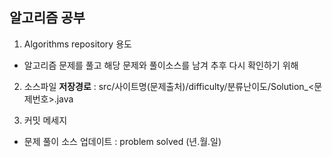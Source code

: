 ## 알고리즘 공부
1. Algorithms repository 용도
  - 알고리즘 문제를 풀고 해당 문제와 풀이소스를 남겨 추후 다시 확인하기 위해
  
2. 소스파일 **저장경로** : src/사이트명(문제출처)/difficulty/분류난이도/Solution_<문제번호>.java

3. 커밋 메세지
  - 문제 풀이 소스 업데이트 : problem solved (년.월.일)
